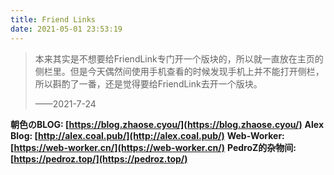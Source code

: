 ```yaml
---
title: Friend Links
date: 2021-05-01 23:53:19
---
```


> 本来其实是不想要给FriendLink专门开一个版块的，所以就一直放在主页的侧栏里。但是今天偶然间使用手机查看的时候发现手机上并不能打开侧栏，所以斟酌了一番，还是觉得要给FriendLink去开一个版块。
>
> ——2021-7-24

**朝色のBLOG: [https://blog.zhaose.cyou/](https://blog.zhaose.cyou/)**
**Alex Blog: [http://alex.coal.pub/](http://alex.coal.pub/)**
**Web-Worker: [https://web-worker.cn/](https://web-worker.cn/)**
**PedroZ的杂物间: [https://pedroz.top/](https://pedroz.top/)**

